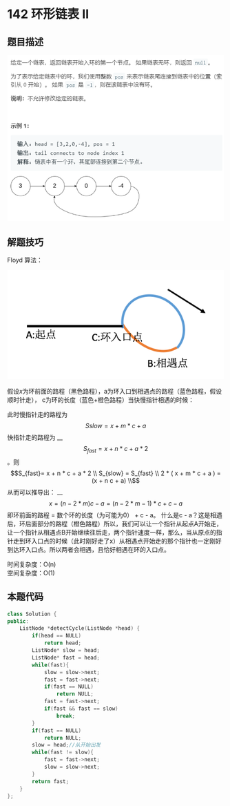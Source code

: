 # 142 环形链表 II

## 题目描述

![&#x73AF;&#x5F62;&#x94FE;&#x8868; II](.gitbook/assets/142.png)

## 解题技巧

Floyd 算法：

![&#x601D;&#x8DEF;&#x793A;&#x610F;&#x56FE;](.gitbook/assets/142-1.png)

假设$x$为环前面的路程（黑色路程），a为环入口到相遇点的路程（蓝色路程，假设顺时针走）， c为环的长度（蓝色+橙色路程）当快慢指针相遇的时候：

此时慢指针走的路程为 $$S{slow} = x + m * c + a$$ 快指针走的路程为 __$$S_{fast} = x + n * c + a * 2  $$ 。则 $$S_{fast}= x + n * c + a * 2 \\   S_{slow} = S_{fast}​ \\ 2 * ( x + m * c + a ) = (x + n  c + a) \\$$从而可以推导出： __$$x = (n - 2 * m)  c - a = (n - 2  * m -1 ) * c + c - a $$ 即环前面的路程 = 数个环的长度（为可能为0） + c - a。 什么是c - a？这是相遇后，环后面部分的路程（橙色路程）所以，我们可以让一个指针从起点A开始走，让一个指针从相遇点B开始继续往后走，两个指针速度一样，那么，当从原点的指针走到环入口点的时候（此时刚好走了x）从相遇点开始走的那个指针也一定刚好到达环入口点。所以两者会相遇，且恰好相遇在环的入口点。

时间复杂度：O\(n\)  
空间复杂度：O\(1\)

## 本题代码

```cpp
class Solution {
public:
    ListNode *detectCycle(ListNode *head) {
        if(head == NULL)
            return head;
        ListNode* slow = head;
        ListNode* fast = head;
        while(fast){
            slow = slow->next;
            fast = fast->next;
            if(fast == NULL)
                return NULL;
            fast = fast->next;
            if(fast && fast == slow)
                break;
        }
        if(fast == NULL)
            return NULL;
        slow = head;//从开始出发
        while(fast != slow){
            fast = fast->next;
            slow = slow->next;
        }
        return fast;
    }
};
```

